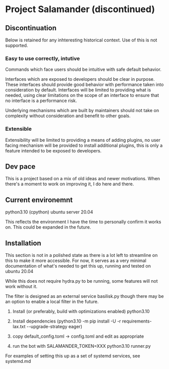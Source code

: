 # Project Salamander (discontinued)

## Discontinuation

Below is retained for any inhteresting historical context. Use of this is not supported.

### Easy to use correctly, intutive

Commands which face users should be intuitive with safe default behavior.

Interfaces which are exposed to developers should be clear in purpose.
These interfaces should provide good behavior with performance
taken into consideration by default. Interfaces will be limited to
providing what is needed, using clear limitations on the scope of an interface
to ensure that no interface is a performance risk.

Underlying mechanisms which are built by maintainers should not take on
complexity without consideration and benefit to other goals.

### Extensible

Extensibility will be limited to providing a means of adding plugins,
no user facing mechanism will be provided to install additional plugins,
this is only a feature intended to be exposed to developers.

## Dev pace

This is a project based on a mix of old ideas and newer motivations. When there's a moment to work on improving it, I do here and there.

## Current environemnt

python3.10 (cpython)
ubuntu server 20.04

This reflects the environment I have the time to personally confirm it works on. This could be expanded in the future.

## Installation

This section is not in a polished state as there is a lot left to streamline on this to make it more accessible.
For now, it serves as a very minimal documentation of what's needed to get this up, running and tested on ubuntu 20.04

While this does not require hydra.py to be running, some features will not work without it.

The filter is designed as an external service basilisk.py
though there may be an option to enable a local filter in the future.


1. Install (or preferably, build with optimizations enabled) python3.10

2. Install dependencies (python3.10 -m pip install -U -r requirements-lax.txt --upgrade-strategy eager)

3. copy default_config.toml -> config.toml and edit as appropriate

4. run the bot with SALAMANDER_TOKEN=XXX python3.10 runner.py

For examples of setting this up as a set of systemd services, see systemd.md
